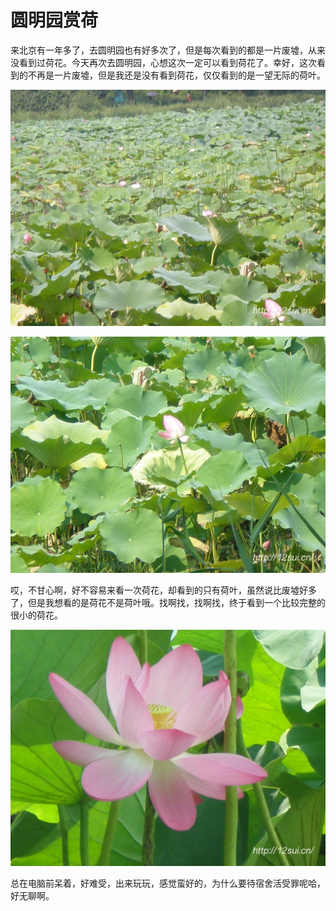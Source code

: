 # 圆明园赏荷

来北京有一年多了，去圆明园也有好多次了，但是每次看到的都是一片废墟，从来没看到过荷花。今天再次去圆明园，心想这次一定可以看到荷花了。幸好，这次看到的不再是一片废墟，但是我还是没有看到荷花，仅仅看到的是一望无际的荷叶。

![圆明园](./yuanmingyuan/001.jpg)

![圆明园](./yuanmingyuan/002.jpg)

哎，不甘心啊，好不容易来看一次荷花，却看到的只有荷叶，虽然说比废墟好多了，但是我想看的是荷花不是荷叶哦。找啊找，找啊找，终于看到一个比较完整的很小的荷花。

![圆明园](./yuanmingyuan/003.jpg)

总在电脑前呆着，好难受，出来玩玩，感觉蛮好的，为什么要待宿舍活受罪呢哈，好无聊啊。

